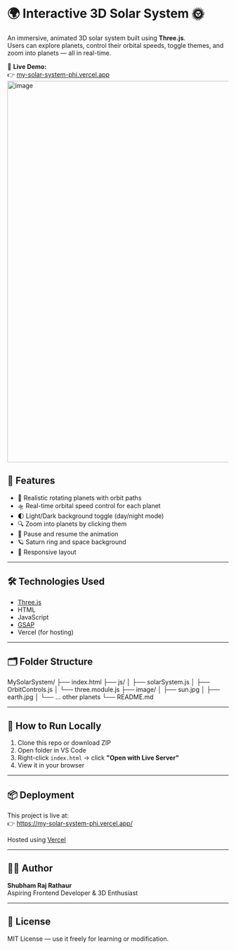 # 🌍 Interactive 3D Solar System 🌞

An immersive, animated 3D solar system built using **Three.js**.  
Users can explore planets, control their orbital speeds, toggle themes, and zoom into planets — all in real-time.

🚀 **Live Demo:**  
👉 [my-solar-system-phi.vercel.app](https://my-solar-system-phi.vercel.app/)
<img width="1914" height="866" alt="image" src="https://github.com/user-attachments/assets/7278ca23-51d3-4922-9018-37cc0716e716" />


## 🔭 Features

- 🌌 Realistic rotating planets with orbit paths  
- 🛸 Real-time orbital speed control for each planet  
- 🌓 Light/Dark background toggle (day/night mode)  
- 🔍 Zoom into planets by clicking them  
- 🛑 Pause and resume the animation  
- 🪐 Saturn ring and space background 
- 📱 Responsive layout  

---

## 🛠 Technologies Used

- [Three.js](https://threejs.org/)  
- HTML 
- JavaScript  
- [GSAP](https://greensock.com/gsap/)  
- Vercel (for hosting)  

---

## 🗂 Folder Structure

MySolarSystem/
├── index.html
├── js/
│ ├── solarSystem.js
│ ├── OrbitControls.js
│ └── three.module.js
├── image/
│ ├── sun.jpg
│ ├── earth.jpg
│ └── ... other planets
└── README.md


---

## 🧪 How to Run Locally

1. Clone this repo or download ZIP  
2. Open folder in VS Code  
3. Right-click `index.html` → click **"Open with Live Server"**  
4. View it in your browser  

---

## 📦 Deployment

This project is live at:  
👉 https://my-solar-system-phi.vercel.app/

Hosted using [Vercel](https://vercel.com/)

---

## 🙋‍♂️ Author

**Shubham Raj Rathaur**  
Aspiring Frontend Developer & 3D Enthusiast

---

## 📄 License

MIT License — use it freely for learning or modification.
